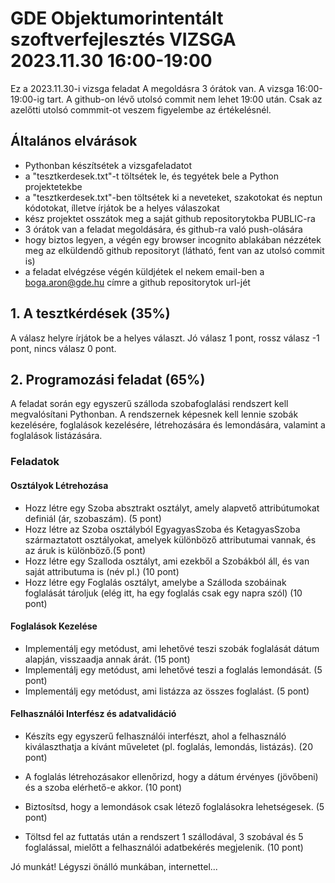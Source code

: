 # GDE Objektumorintentált szoftverfejlesztés VIZSGA 2023.11.30 16:00-19:00

Ez a 2023.11.30-i vizsga feladat
A megoldásra 3 órátok van. A vizsga 16:00-19:00-ig tart.
A github-on lévő utolsó commit nem lehet 19:00 után. Csak az azelőtti utolsó commmit-ot veszem figyelembe az értékelésnél.


## Általános elvárások
- Pythonban készítsétek a vizsgafeladatot
- a "tesztkerdesek.txt"-t töltsétek le, és tegyétek bele a Python projektetekbe
- a "tesztkerdesek.txt"-ben töltsétek ki a neveteket, szakotokat és neptun kódotokat, ílletve írjátok be a helyes válaszokat
- kész projektet osszátok meg a saját github repositorytokba PUBLIC-ra
- 3 órátok van a feladat megoldására, és github-ra való push-olására
- hogy biztos legyen, a végén egy browser incognito ablakában nézzétek meg az elküldendő github repositoryt (látható, fent van az utolsó commit is)
- a feladat elvégzése végén küldjétek el nekem email-ben a boga.aron@gde.hu címre a github repositorytok url-jét



## 1. A tesztkérdések (35%)

A válasz helyre írjátok be a helyes választ. Jó válasz 1 pont, rossz válasz -1 pont, nincs válasz 0 pont.

## 2. Programozási feladat (65%)

A feladat során egy egyszerű szálloda szobafoglalási rendszert kell megvalósítani Pythonban. 
A rendszernek képesnek kell lennie szobák kezelésére, foglalások kezelésére, létrehozására és lemondására, valamint a foglalások listázására.


### Feladatok

#### Osztályok Létrehozása 

- Hozz létre egy Szoba absztrakt osztályt, amely alapvető attribútumokat definiál (ár, szobaszám). (5 pont)
- Hozz létre az Szoba osztályból EgyagyasSzoba és KetagyasSzoba származtatott osztályokat, amelyek különböző attributumai vannak, és az áruk is különböző.(5 pont)
- Hozz létre egy Szalloda osztályt, ami ezekből a Szobákból áll, és van saját attributuma is (név pl.) (10 pont)
- Hozz létre egy Foglalás osztályt, amelybe a Szálloda szobáinak foglalását tároljuk (elég itt, ha egy foglalás csak egy napra szól) (10 pont)

#### Foglalások Kezelése

- Implementálj egy metódust, ami lehetővé teszi szobák foglalását dátum alapján, visszaadja annak árát. (15 pont)
- Implementálj egy metódust, ami lehetővé teszi a foglalás lemondását. (5 pont)
- Implementálj egy metódust, ami listázza az összes foglalást. (5 pont)

#### Felhasználói Interfész és adatvalidáció
- Készíts egy egyszerű felhasználói interfészt, ahol a felhasználó kiválaszthatja a kívánt műveletet (pl. foglalás, lemondás, listázás). (20 pont)

- A foglalás létrehozásakor ellenőrizd, hogy a dátum érvényes (jövőbeni) és a szoba elérhető-e akkor. (10 pont)
- Biztosítsd, hogy a lemondások csak létező foglalásokra lehetségesek. (5 pont)
- Töltsd fel az futtatás után a rendszert 1 szállodával, 3 szobával és 5 foglalással, mielőtt a felhasználói adatbekérés megjelenik. (10 pont)

Jó munkát! Légyszi önálló munkában, internettel...